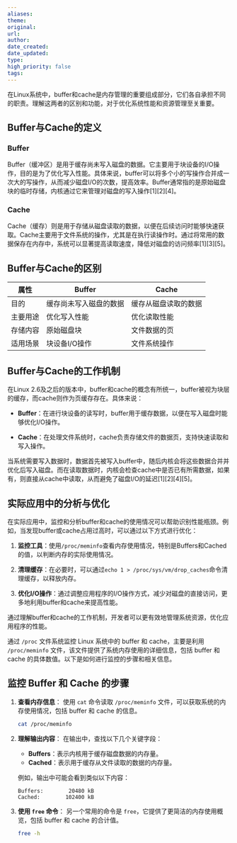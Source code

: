 ```yaml
---
aliases: 
theme: 
original: 
url: 
author: 
date_created: 
date_updated: 
type: 
high_priority: false
tags:
---
```

在Linux系统中，buffer和cache是内存管理的重要组成部分，它们各自承担不同的职责。理解这两者的区别和功能，对于优化系统性能和资源管理至关重要。

## Buffer与Cache的定义

### Buffer

Buffer（缓冲区）是用于缓存尚未写入磁盘的数据。它主要用于块设备的I/O操作，目的是为了优化写入性能。具体来说，buffer可以将多个小的写操作合并成一次大的写操作，从而减少磁盘I/O的次数，提高效率。Buffer通常指的是原始磁盘块的临时存储，内核通过它来管理对磁盘的写入操作[1][2][4]。

### Cache

Cache（缓存）则是用于存储从磁盘读取的数据，以便在后续访问时能够快速获取。Cache主要用于文件系统的操作，尤其是在执行读操作时。通过将常用的数据保存在内存中，系统可以显著提高读取速度，降低对磁盘的访问频率[1][3][5]。

## Buffer与Cache的区别

| 属性        | Buffer                          | Cache                           |
|-------------|---------------------------------|---------------------------------|
| 目的        | 缓存尚未写入磁盘的数据          | 缓存从磁盘读取的数据            |
| 主要用途    | 优化写入性能                    | 优化读取性能                    |
| 存储内容    | 原始磁盘块                      | 文件数据的页                    |
| 适用场景    | 块设备I/O操作                  | 文件系统操作                    |

## Buffer与Cache的工作机制

在Linux 2.6及之后的版本中，buffer和cache的概念有所统一，buffer被视为块层的缓存，而cache则作为页缓存存在。具体来说：

- **Buffer**：在进行块设备的读写时，buffer用于缓存数据，以便在写入磁盘时能够优化I/O操作。
  
- **Cache**：在处理文件系统时，cache负责存储文件的数据页，支持快速读取和写入操作。

当系统需要写入数据时，数据首先被写入buffer中，随后内核会将这些数据合并并优化后写入磁盘。而在读取数据时，内核会检查cache中是否已有所需数据，如果有，则直接从cache中读取，从而避免了磁盘I/O的延迟[1][2][4][5]。

## 实际应用中的分析与优化

在实际应用中，监控和分析buffer和cache的使用情况可以帮助识别性能瓶颈。例如，当发现buffer或cache占用过高时，可以通过以下方式进行优化：

1. **监控工具**：使用`/proc/meminfo`查看内存使用情况，特别是Buffers和Cached的值，以判断内存的实际使用情况。

2. **清理缓存**：在必要时，可以通过`echo 1 > /proc/sys/vm/drop_caches`命令清理缓存，以释放内存。

3. **优化I/O操作**：通过调整应用程序的I/O操作方式，减少对磁盘的直接访问，更多地利用buffer和cache来提高性能。

通过理解buffer和cache的工作机制，开发者可以更有效地管理系统资源，优化应用程序的性能。

通过 `/proc` 文件系统监控 Linux 系统中的 buffer 和 cache，主要是利用 `/proc/meminfo` 文件，该文件提供了系统内存使用的详细信息，包括 buffer 和 cache 的具体数值。以下是如何进行监控的步骤和相关信息。

## 监控 Buffer 和 Cache 的步骤

1. **查看内存信息**：
   使用 `cat` 命令读取 `/proc/meminfo` 文件，可以获取系统的内存使用情况，包括 buffer 和 cache 的信息。

   ```bash
   cat /proc/meminfo
   ```

2. **理解输出内容**：
   在输出中，查找以下几个关键字段：

   - **Buffers**：表示内核用于缓存磁盘数据的内存量。
   - **Cached**：表示用于缓存从文件读取的数据的内存量。

   例如，输出中可能会看到类似以下内容：

   ```
   Buffers:        20480 kB
   Cached:        102400 kB
   ```

3. **使用 `free` 命令**：
   另一个常用的命令是 `free`，它提供了更简洁的内存使用概览，包括 buffer 和 cache 的合计值。

   ```bash
   free -h
   ```



